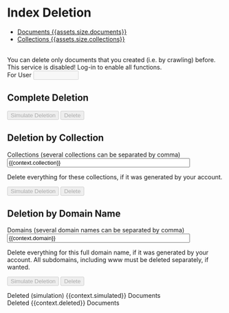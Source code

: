 # Index Deletion

<ul class="nav nav-pills" role="tablist">
  <li role="presentation" class="active"><a href="#">Documents <span class="badge">{{assets.size.documents}}</span></a></li>
  <li role="presentation" class="active"><a href="#">Collections <span class="badge">{{assets.size.collections}}</span></a></li>
</ul>

<br>
You can delete only documents that you created (i.e. by crawling) before.

<div id="DisabledWarning" class="alert alert-danger" role="alert">This service is disabled! Log-in to enable all functions.</div>

<form action=".">
<div class="form-group" id="forUserDiv">
    <label for="forUser">For User</label>
    <input class="form-control" name="forUser" id="forUser" type="text" size="10" maxlength="10" value="" disabled/>
</div>
</form>


## Complete Deletion

<form action=".">
<button type="submit" name="AllSimulateDeletion" value="Simulate Deletion" id="AllSimulateDeletion" class="btn btn-info" disabled/>Simulate Deletion</button>
<button type="submit" name="AllDelete" value="Delete" id="AllDelete" class="btn btn-danger" disabled/>Delete</button>
</form>


## Deletion by Collection

<form action=".">
<div class="form-group">
    <label for="collection">Collections (several collections can be separated by comma)</label>
    <input class="form-control" name="collection" id="collection" type="text" size="50" maxlength="256" value="{{context.collection}}" placeholder=""/>
    <p class="help-block">Delete everything for these collections, if it was generated by your account.</p>
</div>

<button type="submit" name="CollectionSimulateDeletion" value="Simulate Deletion" id="CollectionSimulateDeletion" class="btn btn-info" disabled/>Simulate Deletion</button>
<button type="submit" name="CollectionDelete" value="Delete" id="CollectionDelete" class="btn btn-danger" disabled/>Delete</button>
</form>


## Deletion by Domain Name

<form action=".">
<div class="form-group">
    <label for="domain">Domains (several domain names can be separated by comma)</label>
    <input class="form-control" name="domain" id="domain" type="text" size="50" maxlength="256" value="{{context.domain}}" placeholder="demo-domain-name.org"/>
    <p class="help-block">Delete everything for this full domain name, if it was generated by your account. All subdomains, including www must be deleted separately, if wanted.</p>
</div>

<button type="submit" name="DomainSimulateDeletion" value="Simulate Deletion" id="DomainSimulateDeletion" class="btn btn-info" disabled/>Simulate Deletion</button>
<button type="submit" name="DomainDelete" value="Delete" id="DomainDelete" class="btn btn-danger" disabled/>Delete</button>
</form>

<p>
<div id="SimulatedSuccess" class="alert alert-info" role="alert">Deleted (simulation) {{context.simulated}} Documents</div>
<div id="DeleteSuccess" class="alert alert-warning" role="alert">Deleted {{context.deleted}} Documents</div>
</p>

<script>
document.getElementById("forUser").value = "{{context.forUser}}";
document.getElementById("forUser").disabled = {{context.forUser_disabled}};
if ({{context.forUser_disabled}}) document.getElementById("forUserDiv").remove();
document.getElementById("AllSimulateDeletion").disabled = {{context.all_simulate_disabled}};
document.getElementById("AllDelete").disabled = {{context.all_delete_disabled}};
document.getElementById("CollectionSimulateDeletion").disabled = {{context.collection_simulate_disabled}};
document.getElementById("CollectionDelete").disabled = {{context.collection_delete_disabled}};
document.getElementById("DomainSimulateDeletion").disabled = {{context.domain_simulate_disabled}};
document.getElementById("DomainDelete").disabled = {{context.domain_delete_disabled}};
if (!{{context.all_simulate_disabled}}) document.getElementById("DisabledWarning").remove();
if ({{context.simulated}} == 0) document.getElementById("SimulatedSuccess").remove();
if ({{context.deleted}} == 0) document.getElementById("DeleteSuccess").remove();
</script>